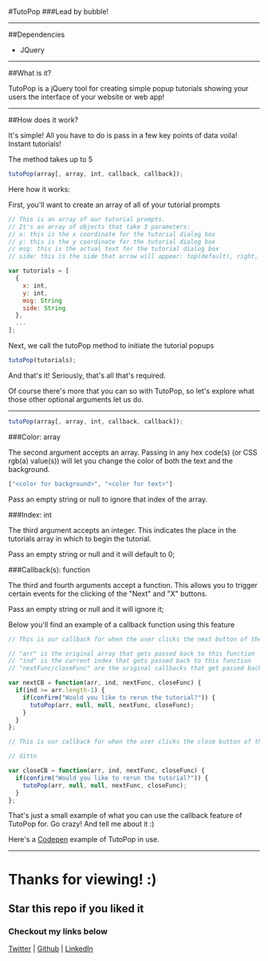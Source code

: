 #TutoPop
###Lead by bubble!

___

##Dependencies
* JQuery

___

##What is it?

TutoPop is a jQuery tool for creating simple popup tutorials showing your users the interface of your website or web app!

___

##How does it work?

It's simple! All you have to do is pass in a few key points of data voila! Instant tutorials!

The method takes up to 5

``` js
tutoPop(array[, array, int, callback, callback]);
```

Here how it works:

First, you'll want to create an array of all of your tutorial prompts

``` js
// This is an array of our tutorial prompts.
// It's an array of objects that take 3 parameters:
// x: this is the x coordinate for the tutorial dialog box
// y: this is the y coordinate for the tutorial dialog box
// msg: this is the actual text for the tutorial dialog box
// side: this is the side that arrow will appear: top(default), right, bottom, left

var tutorials = [
  {
    x: int,
    y: int,
    msg: String
    side: String
  },
  ...
];
```

Next, we call the tutoPop method to initiate the tutorial popups

``` js
tutoPop(tutorials);
```

And that's it! Seriously, that's all that's required.

Of course there's more that you can so with TutoPop, so let's explore what those other optional arguments let us do.

___


``` js
tutoPop(array[, array, int, callback, callback]);
```

###Color: array

The second argument accepts an array. Passing in any hex code(s) (or CSS rgb(a) value(s)) will let you change the color of both the text and the background.

``` js
["<color for background>", "<color for text>"]
```
Pass an empty string or null to ignore that index of the array.

###Index: int

The third argument accepts an integer. This indicates the place in the tutorials array in which to begin the tutorial.

Pass an empty string or null and it will default to 0;

###Callback(s): function

The third and fourth arguments accept a function. This allows you to trigger certain events for the clicking of the "Next" and "X" buttons.

Pass an empty string or null and it will ignore it;

Below you'll find an example of a callback function using this feature

``` js
// This is our callback for when the user clicks the next button of the current tutorial dialog box (optional)

// "arr" is the original array that gets passed back to this function
// "ind" is the current index that gets passed back to this function
// "nextFunc/closeFunc" are the original callbacks that get passed back to this function

var nextCB = function(arr, ind, nextFunc, closeFunc) {
  if(ind >= arr.length-1) {
    if(confirm("Would you like to rerun the tutorial?")) {
      tutoPop(arr, null, null, nextFunc, closeFunc);
    }
  }
};

// This is our callback for when the user clicks the close button of the current tutorial dialog box (optional)

// ditto

var closeCB = function(arr, ind, nextFunc, closeFunc) {
  if(confirm("Would you like to rerun the tutorial?")) {
    tutoPop(arr, null, null, nextFunc, closeFunc);
  }
};
```

That's just a small example of what you can use the callback feature of TutoPop for. Go crazy! And tell me about it :)

Here's a [Codepen](http://codepen.io/piecedigital/pen/vNdaJm) example of TutoPop in use.

___

# Thanks for viewing! :)
## Star this repo if you liked it
### Checkout my links below

[Twitter](http://twitter.com/PieceDigital) | [Github](piecedigital.github.io) | [LinkedIn](linkedin.com/in/pdstudios)